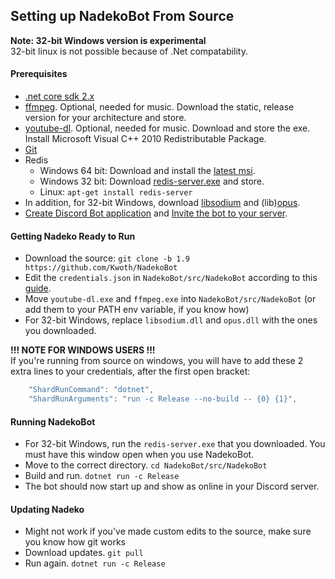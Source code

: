 ## Setting up NadekoBot From Source

**Note: 32-bit Windows version is experimental**  
32-bit linux is not possible because of .Net compatability.

#### Prerequisites  
- [.net core sdk 2.x][.netcore]  
- [ffmpeg][ffmpeg]. Optional, needed for music. Download the static, release version for your architecture and store.  
- [youtube-dl](http://rg3.github.io/youtube-dl/download.html). Optional, needed for music. Download and store the exe. Install Microsoft Visual C++ 2010 Redistributable Package.  
- [Git][git]  
- Redis  
  - Windows 64 bit: Download and install the [latest msi][redis].  
  - Windows 32 bit: Download [redis-server.exe](https://github.com/MaybeGoogle/NadekoFiles/blob/master/x86%20Prereqs/redis-server.exe?raw=true) and store.  
  - Linux: `apt-get install redis-server`  
- In addition, for 32-bit Windows, download [libsodium](https://github.com/MaybeGoogle/NadekoFiles/blob/master/x86%20Prereqs/NadekoBot_Music/libsodium.dll?raw=true) and (lib)[opus](https://github.com/MaybeGoogle/NadekoFiles/blob/master/x86%20Prereqs/NadekoBot_Music/opus.dll?raw=true).  
- [Create Discord Bot application](http://nadekobot.readthedocs.io/en/latest/JSON%20Explanations/#creating-discord-bot-application) and [Invite the bot to your server](http://nadekobot.readthedocs.io/en/latest/JSON%20Explanations/#inviting-your-bot-to-your-server).  

#### Getting Nadeko Ready to Run  
- Download the source: `git clone -b 1.9 https://github.com/Kwoth/NadekoBot`  
- Edit the `credentials.json` in `NadekoBot/src/NadekoBot` according to this [guide](http://nadekobot.readthedocs.io/en/latest/JSON%20Explanations/#setting-up-credentialsjson-file).  
- Move `youtube-dl.exe` and `ffmpeg.exe` into `NadekoBot/src/NadekoBot` (or add them to your PATH env variable, if you know how) 
- For 32-bit Windows, replace `libsodium.dll` and `opus.dll` with the ones you downloaded.


**!!! NOTE FOR WINDOWS USERS  !!!**  
If you're running from source on windows, you will have to add these 2 extra lines to your credentials, after the first open bracket:
```js
    "ShardRunCommand": "dotnet",
    "ShardRunArguments": "run -c Release --no-build -- {0} {1}",
```

#### Running NadekoBot  
- For 32-bit Windows, run the `redis-server.exe` that you downloaded. You must have this window open when you use NadekoBot.  
- Move to the correct directory. `cd NadekoBot/src/NadekoBot`  
- Build and run. `dotnet run -c Release`  
- The bot should now start up and show as online in your Discord server.

#### Updating Nadeko  
- Might not work if you've made custom edits to the source, make sure you know how git works  
- Download updates. `git pull`  
- Run again. `dotnet run -c Release`

[.netcore]: https://www.microsoft.com/net/download/core#/sdk
[ffmpeg]: http://ffmpeg.zeranoe.com/builds/
[git]: https://git-scm.com/downloads
[redis]: https://github.com/MicrosoftArchive/redis/releases/latest
